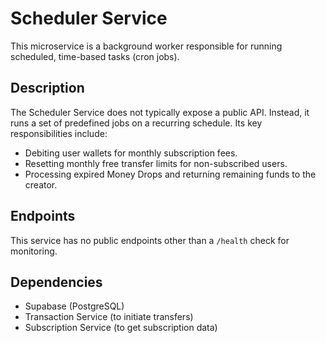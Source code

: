 # Scheduler Service

This microservice is a background worker responsible for running scheduled, time-based tasks (cron jobs).

## Description

The Scheduler Service does not typically expose a public API. Instead, it runs a set of predefined jobs on a recurring schedule. Its key responsibilities include:
- Debiting user wallets for monthly subscription fees.
- Resetting monthly free transfer limits for non-subscribed users.
- Processing expired Money Drops and returning remaining funds to the creator.

## Endpoints

This service has no public endpoints other than a `/health` check for monitoring.

## Dependencies

- Supabase (PostgreSQL)
- Transaction Service (to initiate transfers)
- Subscription Service (to get subscription data)